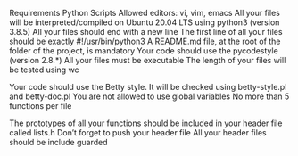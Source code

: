 Requirements
Python Scripts
Allowed editors: vi, vim, emacs
All your files will be interpreted/compiled on Ubuntu 20.04 LTS using python3 (version 3.8.5)
All your files should end with a new line
The first line of all your files should be exactly #!/usr/bin/python3
A README.md file, at the root of the folder of the project, is mandatory
Your code should use the pycodestyle (version 2.8.*)
All your files must be executable
The length of your files will be tested using wc


Your code should use the Betty style. It will be checked using betty-style.pl and betty-doc.pl
You are not allowed to use global variables
No more than 5 functions per file

The prototypes of all your functions should be included in your header file called lists.h
Don’t forget to push your header file
All your header files should be include guarded
